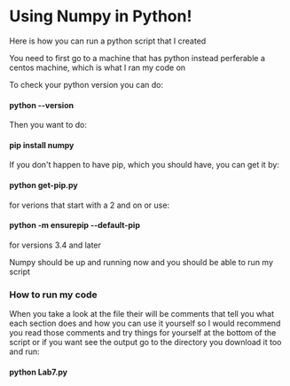 # Using Numpy in Python!
Here is how you can run a python script that I created

You need to first go to a machine that has python instead perferable a centos machine, which is what I ran my code on

To check your python version you can do: 

#### python --version

Then you want to do: 

#### pip install numpy

If you don't happen to have pip, which you should have, you can get it by:

#### python get-pip.py

for verions that start with a 2 and on or use: 

#### python -m ensurepip --default-pip

for versions 3.4 and later

Numpy should be up and running now and you should be able to run my script 

### How to run my code

When you take a look at the file their will be comments that tell you what each section does and how you can use it yourself so 
I would recommend you read those comments and try things for yourself at the bottom of the script or if you want see the output go to the directory you download it too and run:

#### python Lab7.py
